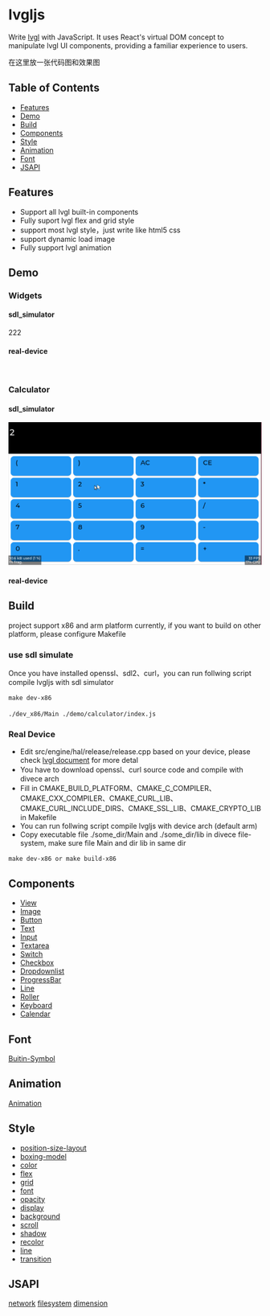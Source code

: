 # lvgljs

Write [lvgl](https://github.com/lvgl/lvgl) with JavaScript. It uses React's virtual DOM concept to manipulate lvgl UI components, providing a familiar experience to users.

在这里放一张代码图和效果图

## Table of Contents
- [Features](#Features)
- [Demo](#Demo)
- [Build](#Build)
- [Components](#Components)
- [Style](#Style)
- [Animation](#Animation)
- [Font](#Font)
- [JSAPI](#JSAPI)

## Features
- Support all lvgl built-in components
- Fully suport lvgl flex and grid style
- support most lvgl style，just write like html5 css
- support dynamic load image
- Fully support lvgl animation

## Demo

### Widgets
#### sdl_simulator
222
<br/>
#### real-device
<br />

### Calculator
#### sdl_simulator
![sdl_simulator](./demo/calculator/screenshoot/sdl_simulator.gif)

#### real-device


## Build
project support x86 and arm platform currently, if you want to build on other platform, please configure Makefile
### use sdl simulate

Once you have installed openssl、sdl2、curl，you can run follwing script compile lvgljs with sdl simulator

```shell
make dev-x86

./dev_x86/Main ./demo/calculator/index.js
```

### Real Device
- Edit src/engine/hal/release/release.cpp based on your device, please check [lvgl document](https://docs.lvgl.io/latest/en/html/porting/index.html) for more detal
- You have to download openssl、curl source code and compile with divece arch
- Fill in CMAKE_BUILD_PLATFORM、CMAKE_C_COMPILER、CMAKE_CXX_COMPILER、CMAKE_CURL_LIB、CMAKE_CURL_INCLUDE_DIRS、CMAKE_SSL_LIB、CMAKE_CRYPTO_LIB in Makefile
- You can run follwing script compile lvgljs with device arch (default arm)
- Copy executable file ./some_dir/Main and ./some_dir/lib in divece file-system, make sure file Main and dir lib in same dir

```shell
make dev-x86 or make build-x86
```

## Components
- [View](./doc/component/View.md)
- [Image](./doc/component/Image.md)
- [Button](./doc/component/Button.md)
- [Text](./doc/component/Text.md)
- [Input](./doc/component/Input.md)
- [Textarea](./doc/component/Textarea.md)
- [Switch](./doc/component/Switch.md)
- [Checkbox](./doc/component/Checkbox.md)
- [Dropdownlist](./doc/component/Dropdownlist.md)
- [ProgressBar](./doc/component/ProgressBar.md)
- [Line](./doc/component/Line.md)
- [Roller](./doc/component/Roller.md)
- [Keyboard](./doc/component/Keyboard.md)
- [Calendar](./doc/component/Calendar.md)

## Font
[Buitin-Symbol](./doc/Symbol/symbol.md)

## Animation
[Animation](./doc/animate/animate.md)

## Style
- [position-size-layout](./doc/style/position-size-layout.md)
- [boxing-model](./doc/style/boxing-model.md)
- [color](./doc/style/color.md)
- [flex](./doc/style/flex.md)
- [grid](./doc/style/grid.md)
- [font](./doc/style/font.md)
- [opacity](./doc/style/opacity.md)
- [display](./doc/style/display.md)
- [background](./doc/style/background.md)
- [scroll](./doc/style/scroll.md)
- [shadow](./doc/style/shadow.md)
- [recolor](./doc/style/recolor.md)
- [line](./doc/style/line.md)
- [transition](./doc/style/transition.md)

## JSAPI
[network](./doc/jsapi/network.md)
[filesystem](./doc/jsapi/fs.md)
[dimension](./doc/jsapi/dimension.md)
